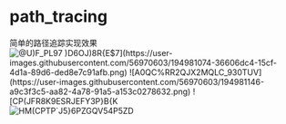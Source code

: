 # path_tracing
简单的路径追踪实现效果
![@U)F_PL97 )D6OJ)8R{E`$7](https://user-images.githubusercontent.com/56970603/194981074-36606dc4-15cf-4d1a-89d6-ded8e7c91afb.png)
![A0QC%RR2QJX2MQLC_930TUV](https://user-images.githubusercontent.com/56970603/194981146-a9c3f3c5-aa82-4a78-91a5-a153c0278632.png)
![CP(JFR8K9ESRJEFY`3P}B{K](https://user-images.githubusercontent.com/56970603/194981158-86886534-673a-4bfb-9c75-bb31c8189bbb.png)
![HM(CPTP`J5}6PZGQV54P5ZD](https://user-images.githubusercontent.com/56970603/194981296-fda9597a-f5e6-4d62-b407-e2ceee4c38f0.png)
